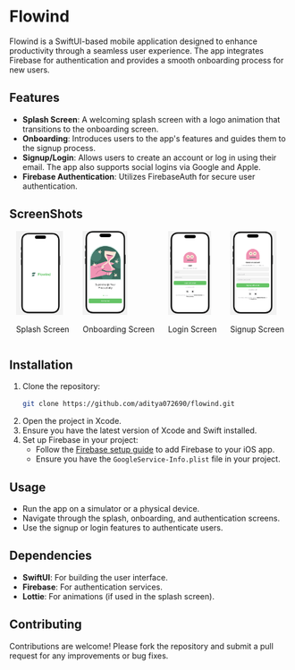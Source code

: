 
# Flowind

Flowind is a SwiftUI-based mobile application designed to enhance productivity through a seamless user experience. The app integrates Firebase for authentication and provides a smooth onboarding process for new users.

## Features

- **Splash Screen**: A welcoming splash screen with a logo animation that transitions to the onboarding screen.
- **Onboarding**: Introduces users to the app's features and guides them to the signup process.
- **Signup/Login**: Allows users to create an account or log in using their email. The app also supports social logins via Google and Apple.
- **Firebase Authentication**: Utilizes FirebaseAuth for secure user authentication.

## ScreenShots

<div style="display: flex; justify-content: space-around; align-items: center;">
    <div>
        <img src="ScreenShots/SplashScreen.png" alt="SplashScreen" height="150"/>
        <p>Splash Screen</p>
    </div>
    <div>
        <img src="ScreenShots/OnboardingScreen.png" alt="OnboardingScreen" height="150"/>
        <p>Onboarding Screen</p>
    </div>
    <div>
        <img src="ScreenShots/LoginScreen.png" alt="LoginScreen" height="150"/>
        <p>Login Screen</p>
    </div>
    <div>
        <img src="ScreenShots/SignupScreen.png" alt="SignupScreen" height="150"/>
        <p>Signup Screen</p>
    </div>
</div>


## Installation

1. Clone the repository:
   ```bash
   git clone https://github.com/aditya072690/flowind.git
   ```
2. Open the project in Xcode.
3. Ensure you have the latest version of Xcode and Swift installed.
4. Set up Firebase in your project:
   - Follow the [Firebase setup guide](https://firebase.google.com/docs/ios/setup) to add Firebase to your iOS app.
   - Ensure you have the `GoogleService-Info.plist` file in your project.

## Usage

- Run the app on a simulator or a physical device.
- Navigate through the splash, onboarding, and authentication screens.
- Use the signup or login features to authenticate users.

## Dependencies

- **SwiftUI**: For building the user interface.
- **Firebase**: For authentication services.
- **Lottie**: For animations (if used in the splash screen).

## Contributing

Contributions are welcome! Please fork the repository and submit a pull request for any improvements or bug fixes.
